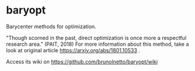 # baryopt

Barycenter methods for optimization. 

"Though scorned in the past, direct optimization is once more a respectful research area." (PAIT, 2018)
For more information about this method, take a look at original article https://arxiv.org/abs/1801.10533 .

Access its wiki on https://github.com/brunolnetto/baryopt/wiki
